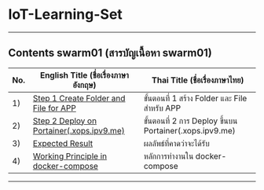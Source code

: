 # IoT-Learning-Set
______________________________________________________
Contents swarm01 (สารบัญเนื้อหา swarm01)
-----------------
No. |English Title (ชื่อเรื่องภาษาอังกฤษ)  | Thai Title (ชื่อเรื่องภาษาไทย) |
----- |----- | ----- |
1)|[Step 1 Create Folder and File for APP](https://github.com/keta410/swarm01#step-1-create-folder-and-file-for-app)|ขั้นตอนที่ 1 สร้าง Folder และ File สำหรับ APP|
2)|[Step 2 Deploy on Portainer(.xops.ipv9.me)](https://github.com/keta410/swarm01#step-2-deploy-on-portainerxopsipv9me)|ขั้นตอนที่ 2 การ Deploy ขึ้นบน Portainer(.xops.ipv9.me)|
3)|[Expected Result](https://github.com/keta410/swarm01#expected-result)|ผลลัพธ์ที่คาดว่าจะได้รับ|
4)|[Working Principle in docker-compose](https://github.com/keta410/swarm01#working-principle-in-docker-compose)|หลักการทำงานใน docker-compose|
______________________________________________________
